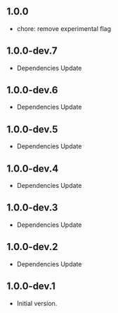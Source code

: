 ## 1.0.0

- chore: remove experimental flag

## 1.0.0-dev.7

- Dependencies Update 

## 1.0.0-dev.6

- Dependencies Update 

## 1.0.0-dev.5

- Dependencies Update 

## 1.0.0-dev.4

- Dependencies Update 

## 1.0.0-dev.3

- Dependencies Update

## 1.0.0-dev.2

- Dependencies Update

## 1.0.0-dev.1

- Initial version.
